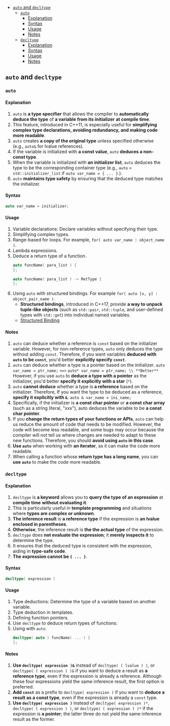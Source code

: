 <!-- vim-markdown-toc GFM -->

- [`auto` and `decltype`](#auto-and-decltype)
  - [`auto`](#auto)
    - [Explanation](#explanation)
    - [Syntax](#syntax)
    - [Usage](#usage)
    - [Notes](#notes)
  - [`decltype`](#decltype)
    - [Explanation](#explanation-1)
    - [Syntax](#syntax-1)
    - [Usage](#usage-1)
    - [Notes](#notes-1)

<!-- vim-markdown-toc -->

## `auto` and `decltype`

### `auto`

#### Explanation

1. `auto` is **a type specifier** that allows the compiler to **automatically deduce the type** of
   **a variable from its initializer** **at compile time**.
2. This feature, introduced in C++11, is especially useful for **simplifying complex type
   declarations, avoiding redundancy, and making code more readable**.
3. `auto` creates **a copy of the original type** unless specified otherwise (e.g., `auto&` for
   lvalue references).
4. If the variable is initialized with **a const value**, `auto` **deduces a non-const type**.
5. When the variable is initialized with **an initializer list**, `auto` deduces the type to be the
   corresponding container type (e.g., `auto` = `std::initializer_list` if
   `auto var_name = { ... }`.).
6. `auto` **maintains type safety** by ensuring that the deduced type matches the initializer.

#### Syntax

```CPP
auto var_name = initializer;
```

#### Usage

1. Variable declarations: Declare variables without specifying their type.
2. Simplifying complex types.
3. Range-based for loops. For example, `for( auto var_name : object_name )`.
4. Lambda expressions.
5. Deduce a return type of a function.
   ```CPP
   auto funcName( para_list ) {
   };
   ```
   ```CPP
   auto funcName( para_list ) -> RetType {
   };
   ```
6. Using `auto` with structured bindings. For example `for( auto [x, y] : object_pair_name )`.
   - **Structured bindings**, introduced in C++17, provide **a way to unpack tuple-like objects**
     (such as `std::pair`, `std::tuple`, and user-defined types with `std::get`) into individual
     named variables.
   - [Structured Binding](./Bindings.md#structured-binding)

#### Notes

1. `auto` can deduce whether a reference is `const` based on the initializer variable. However, for
   non-reference types, `auto` only deduces the type without adding `const`. Therefore, if you want
   variables **deduced with `auto` to be `const`**, you'd better **explicitly specify `const`**.
2. `auto` can deduce whether a type is a pointer based on the initializer.
   `auto var_name = ptr_name;` `<=>` `auto* var_name = ptr_name; \\ **Better**` However, if you use
   `auto` to **deduce a type with a pointer** as the initializer, you'd better **specify it
   explicitly with a star** (`*`).
3. `auto` **cannot deduce** whether a type is **a reference** based on the initializer. Therefore,
   If you want the type to be deduced as a reference, **specify it explicitly with `&`**.
   `auto & var_name = ini_name;`
4. Specifically, if the initializer is **a const char pointer** or **a const char array** (such as a
   string literal, "xxx"), auto deduces the variable to be **a const char pointer**.
5. If you **change the return types of your functions or APIs**, `auto` can help us reduce the
   amount of code that needs to be modified. However, the code will become less readable, and some
   bugs may occur because the compiler will not tell us where changes are needed to adapt to these
   new functions. Therefore, you should **avoid using `auto` in this case**.
6. **Use `auto`** when working with **an iterator**, as it can make the code more readable.
7. When calling a function whose **return type has a long name**, you can **use `auto`** to make the
   code more readable.

### `decltype`

#### Explanation

1. `decltype` is **a keyword** allows you to **query the type of an expression** at **compile time**
   **without evaluating it**.
2. This is particularly useful in **template programming** and situations where **types are complex
   or unknown**.
3. **The inference result** is **a reference type** if the expression is **an lvalue enclosed in
   parentheses**.
4. **Otherwise**, the inference result is **the the actual type** of the expression.
5. `decltype` does **not evaluate the expression**; it **merely inspects it** to determine the type.
6. It ensures that the deduced type is consistent with the expression, aiding in **type-safe code**.
7. **The expression cannot be `{ ... }`**.

#### Syntax

```CPP
decltype( expression )
```

#### Usage

1. Type deductions: Determine the type of a variable based on another variable.
2. Type deduction in templates.
3. Defining function pointers.
4. Use `decltype` to deduce return types of functions:
5. Using with `auto`.
   ```CPP
   decltype( auto ) funcName( ... ) {
   };
   ```

#### Notes

1. **Use `decltype( expression )&`** instead of `decltype( ( lvalue ) )`, or
   `decltype( ( expression ) )&` if you want to deduce a result as **a reference type**, even if the
   expression is already a reference. Although these four expressions yield the same inference
   result, the first option is preferred.
2. **Add `const`** as a prefix to `decltype( expression )` if you want to **deduce a result as a
   const type**, even if the expression is already a `const` type.
3. **Use `decltype( expression )`** instead of `decltype( expression )*`,
   `decltype( ( expression ) )`, or `decltype( ( expression ) )*` if the expression is **a
   pointer**; the latter three do not yield the same inference result as the former.
